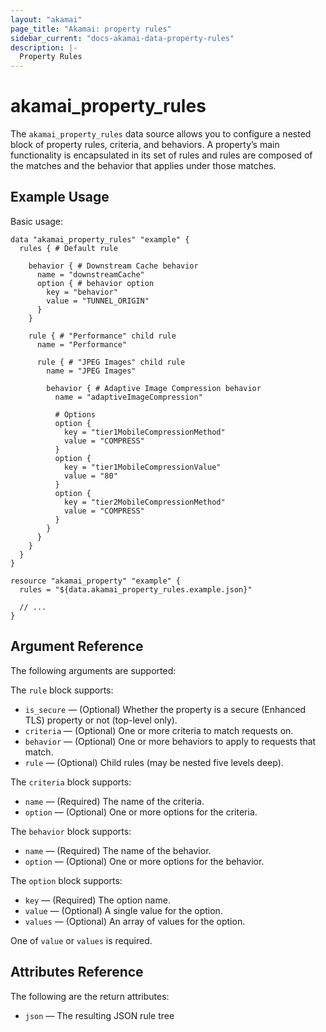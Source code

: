 ```yaml
---
layout: "akamai"
page_title: "Akamai: property rules"
sidebar_current: "docs-akamai-data-property-rules"
description: |-
  Property Rules
---
```


# akamai_property_rules

The `akamai_property_rules` data source allows you to configure a nested block of property rules, criteria, and behaviors. A property’s main functionality is encapsulated in its set of rules and rules are composed of the matches and the behavior that applies under those matches.

## Example Usage

Basic usage:

```hcl
data "akamai_property_rules" "example" {
  rules { # Default rule
  
    behavior { # Downstream Cache behavior
      name = "downstreamCache"
      option { # behavior option
        key = "behavior"
        value = "TUNNEL_ORIGIN"
      }
    }
  
    rule { # "Performance" child rule
      name = "Performance"
      
      rule { # "JPEG Images" child rule 
        name = "JPEG Images"
        
        behavior { # Adaptive Image Compression behavior
          name = "adaptiveImageCompression"
          
          # Options
          option {
            key = "tier1MobileCompressionMethod"
            value = "COMPRESS"
          }
          option {
            key = "tier1MobileCompressionValue"
            value = "80"
          }
          option {
            key = "tier2MobileCompressionMethod"
            value = "COMPRESS"
          }
        }
      }
    }
  }
}

resource "akamai_property" "example" {
  rules = "${data.akamai_property_rules.example.json}"
  
  // ...
}
```

## Argument Reference

The following arguments are supported:

The `rule` block supports:

* `is_secure` — (Optional) Whether the property is a secure (Enhanced TLS) property or not (top-level only).
* `criteria` — (Optional) One or more criteria to match requests on.
* `behavior` — (Optional) One or more behaviors to apply to requests that match.
* `rule` — (Optional) Child rules (may be nested five levels deep).

The `criteria` block supports:

* `name` — (Required) The name of the criteria.
* `option` — (Optional) One or more options for the criteria.


The `behavior` block supports:

* `name` — (Required) The name of the behavior.
* `option` — (Optional) One or more options for the behavior.

The `option` block supports:

* `key` — (Required) The option name.
* `value` — (Optional) A single value for the option.
* `values` — (Optional) An array of values for the option.

One of `value` or `values` is required.

## Attributes Reference

The following are the return attributes:

* `json` — The resulting JSON rule tree